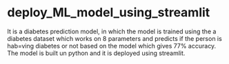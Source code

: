 # deploy_ML_model_using_streamlit
It is a diabetes prediction model, in which the model is trained using the a diabetes dataset which works on 8 parameters and predicts if the person is hab=ving diabetes or not based on the model which gives 77% accuracy. The model is built un python and it is deployed using streamlit.

